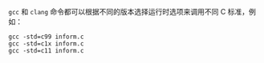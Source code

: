 `gcc` 和 `clang` 命令都可以根据不同的版本选择运行时选项来调用不同 C 标准，例如：

```shell
gcc -std=c99 inform.c
gcc -std=c1x inform.c
gcc -std=c11 inform.c
```

